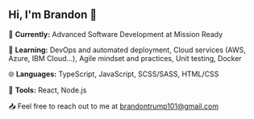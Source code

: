 ## Hi, I'm Brandon :wave:

:school_satchel: **Currently:** Advanced Software Development at Mission Ready

:seedling: **Learning:** DevOps and automated deployment, Cloud services (AWS, Azure, IBM Cloud...), Agile mindset and practices, Unit testing, Docker

:globe_with_meridians: **Languages:** TypeScript, JavaScript, SCSS/SASS, HTML/CSS

:wrench: **Tools:** React, Node.js

:inbox_tray: Feel free to reach out to me at brandontrump101@gmail.com

